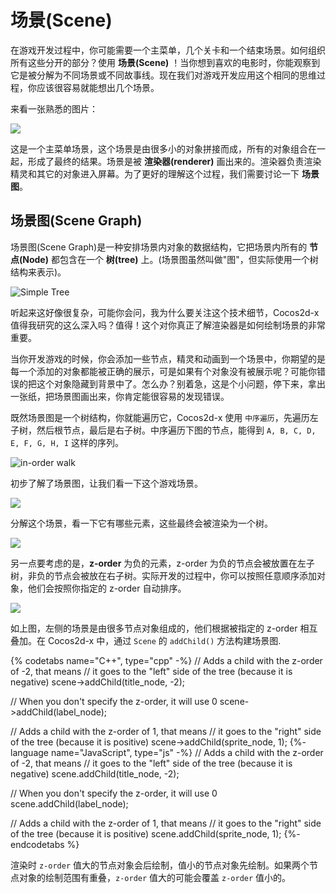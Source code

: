 # 场景(Scene)

在游戏开发过程中，你可能需要一个主菜单，几个关卡和一个结束场景。如何组织所有这些分开的部分？使用 __场景(Scene)__ ！当你想到喜欢的电影时，你能观察到它是被分解为不同场景或不同故事线。现在我们对游戏开发应用这个相同的思维过程，你应该很容易就能想出几个场景。

来看一张熟悉的图片：

![](../../en/basic_concepts/basic_concepts-img/2n_main.png "")

这是一个主菜单场景，这个场景是由很多小的对象拼接而成，所有的对象组合在一起，形成了最终的结果。场景是被 __渲染器(renderer)__ 画出来的。渲染器负责渲染精灵和其它的对象进入屏幕。为了更好的理解这个过程，我们需要讨论一下 __场景图__。

## 场景图(Scene Graph)

场景图(Scene Graph)是一种安排场景内对象的数据结构，它把场景内所有的 __节点(Node)__ 都包含在一个 __树(tree)__ 上。(场景图虽然叫做"图"，但实际使用一个树结构来表示)。

![](basic_concepts-img/tree.jpg "Simple Tree")

听起来这好像很复杂，可能你会问，我为什么要关注这个技术细节，Cocos2d-x 值得我研究的这么深入吗？值得！这个对你真正了解渲染器是如何绘制场景的非常重要。

当你开发游戏的时候，你会添加一些节点，精灵和动画到一个场景中，你期望的是每一个添加的对象都能被正确的展示，可是如果有个对象没有被展示呢？可能你错误的把这个对象隐藏到背景中了。怎么办？别着急，这是个小问题，停下来，拿出一张纸，把场景图画出来，你肯定能很容易的发现错误。

既然场景图是一个树结构，你就能遍历它，Cocos2d-x 使用 `中序遍历`，先遍历左子树，然后根节点，最后是右子树。中序遍历下图的节点，能得到 `A, B, C, D, E, F, G, H, I` 这样的序列。

![](../../en/basic_concepts/basic_concepts-img/in-order-walk.png "in-order walk")

初步了解了场景图，让我们看一下这个游戏场景。

![](../../en/basic_concepts/basic_concepts-img/2n_main.png "")

分解这个场景，看一下它有哪些元素，这些最终会被渲染为一个树。

![](../../en/basic_concepts/basic_concepts-img/2n_mainScene-sceneGraph.png "")

另一点要考虑的是，__z-order__ 为负的元素，z-order 为负的节点会被放置在左子树，非负的节点会被放在右子树。实际开发的过程中，你可以按照任意顺序添加对象，他们会按照你指定的 z-order 自动排序。

![](../../en/basic_concepts/basic_concepts-img/layers.png "")

如上图，左侧的场景是由很多节点对象组成的，他们根据被指定的 z-order 相互叠加。在 Cocos2d-x 中，通过 `Scene` 的 `addChild()` 方法构建场景图.

{% codetabs name="C++", type="cpp" -%}
// Adds a child with the z-order of -2, that means
// it goes to the "left" side of the tree (because it is negative)
scene->addChild(title_node, -2);

// When you don't specify the z-order, it will use 0
scene->addChild(label_node);

// Adds a child with the z-order of 1, that means
// it goes to the "right" side of the tree (because it is positive)
scene->addChild(sprite_node, 1);
{%- language name="JavaScript", type="js" -%}
// Adds a child with the z-order of -2, that means
// it goes to the "left" side of the tree (because it is negative)
scene.addChild(title_node, -2);

// When you don't specify the z-order, it will use 0
scene.addChild(label_node);

// Adds a child with the z-order of 1, that means
// it goes to the "right" side of the tree (because it is positive)
scene.addChild(sprite_node, 1);
{%- endcodetabs %}

渲染时 `z-order` 值大的节点对象会后绘制，值小的节点对象先绘制。如果两个节点对象的绘制范围有重叠，`z-order` 值大的可能会覆盖 `z-order` 值小的。
